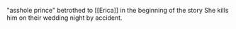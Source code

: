 "asshole prince"
betrothed to [[Erica]] in the beginning of the story
She kills him on their wedding night by accident.